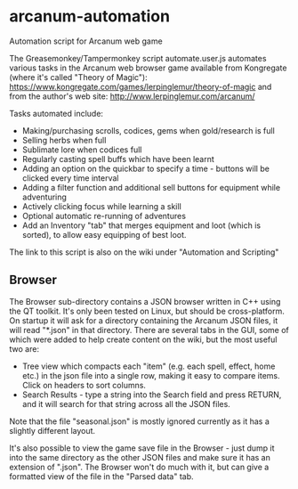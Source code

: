 # arcanum-automation
Automation script for Arcanum web game

The Greasemonkey/Tampermonkey script automate.user.js automates various tasks in the Arcanum web browser game available from Kongregate (where it's called "Theory of Magic"):
https://www.kongregate.com/games/lerpinglemur/theory-of-magic
and from the author's web site:
http://www.lerpinglemur.com/arcanum/

Tasks automated include:
- Making/purchasing scrolls, codices, gems when gold/research is full
- Selling herbs when full
- Sublimate lore when codices full
- Regularly casting spell buffs which have been learnt
- Adding an option on the quickbar to specify a time - buttons will be clicked every time interval
- Adding a filter function and additional sell buttons for equipment while adventuring
- Actively clicking focus while learning a skill
- Optional automatic re-running of adventures
- Add an Inventory "tab" that merges equipment and loot (which is sorted), to allow easy equipping of best loot.
  
The link to this script is also on the wiki under "Automation and Scripting"

Browser
-------

The Browser sub-directory contains a JSON browser written in C++ using the QT toolkit. It's only been tested on Linux, but should be cross-platform. On startup it will ask for a directory containing the Arcanum JSON files, it will read "*.json" in that directory. There are several tabs in the GUI, some of which were added to help create content on the wiki, but the most useful two are:
 - Tree view which compacts each "item" (e.g. each spell, effect, home etc.) in the json file into a single row, making it easy to compare items. Click on headers to sort columns.
 - Search Results - type a string into the Search field and press RETURN, and it will search for that string across all the JSON files.
 
Note that the file "seasonal.json" is mostly ignored currently as it has a slightly different layout.

It's also possible to view the game save file in the Browser - just dump it into the same directory as the other JSON files and make sure it has an extension of ".json". The Browser won't do much with it, but can give a formatted view of the file in the "Parsed data" tab.
